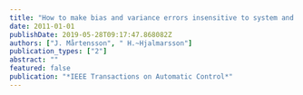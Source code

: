 ```yaml
---
title: "How to make bias and variance errors insensitive to system and model complexity in identification"
date: 2011-01-01
publishDate: 2019-05-28T09:17:47.868082Z
authors: ["J. Mårtensson", " H.~Hjalmarsson"]
publication_types: ["2"]
abstract: ""
featured: false
publication: "*IEEE Transactions on Automatic Control*"
---
```


